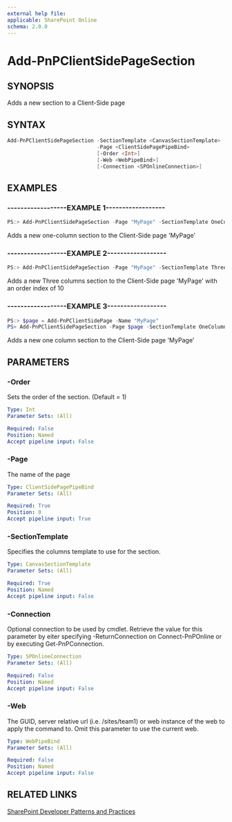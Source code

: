 ```yaml
---
external help file:
applicable: SharePoint Online
schema: 2.0.0
---
```

# Add-PnPClientSidePageSection

## SYNOPSIS
Adds a new section to a Client-Side page

## SYNTAX 

```powershell
Add-PnPClientSidePageSection -SectionTemplate <CanvasSectionTemplate>
                             -Page <ClientSidePagePipeBind>
                             [-Order <Int>]
                             [-Web <WebPipeBind>]
                             [-Connection <SPOnlineConnection>]
```

## EXAMPLES

### ------------------EXAMPLE 1------------------
```powershell
PS:> Add-PnPClientSidePageSection -Page "MyPage" -SectionTemplate OneColumn
```

Adds a new one-column section to the Client-Side page 'MyPage'

### ------------------EXAMPLE 2------------------
```powershell
PS:> Add-PnPClientSidePageSection -Page "MyPage" -SectionTemplate ThreeColumn -Order 10
```

Adds a new Three columns section to the Client-Side page 'MyPage' with an order index of 10

### ------------------EXAMPLE 3------------------
```powershell
PS:> $page = Add-PnPClientSidePage -Name "MyPage"
PS> Add-PnPClientSidePageSection -Page $page -SectionTemplate OneColumn
```

Adds a new one column section to the Client-Side page 'MyPage'

## PARAMETERS

### -Order
Sets the order of the section. (Default = 1)

```yaml
Type: Int
Parameter Sets: (All)

Required: False
Position: Named
Accept pipeline input: False
```

### -Page
The name of the page

```yaml
Type: ClientSidePagePipeBind
Parameter Sets: (All)

Required: True
Position: 0
Accept pipeline input: True
```

### -SectionTemplate
Specifies the columns template to use for the section.

```yaml
Type: CanvasSectionTemplate
Parameter Sets: (All)

Required: True
Position: Named
Accept pipeline input: False
```

### -Connection
Optional connection to be used by cmdlet. Retrieve the value for this parameter by eiter specifying -ReturnConnection on Connect-PnPOnline or by executing Get-PnPConnection.

```yaml
Type: SPOnlineConnection
Parameter Sets: (All)

Required: False
Position: Named
Accept pipeline input: False
```

### -Web
The GUID, server relative url (i.e. /sites/team1) or web instance of the web to apply the command to. Omit this parameter to use the current web.

```yaml
Type: WebPipeBind
Parameter Sets: (All)

Required: False
Position: Named
Accept pipeline input: False
```

## RELATED LINKS

[SharePoint Developer Patterns and Practices](http://aka.ms/sppnp)
